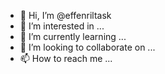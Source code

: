 - 👋 Hi, I’m @effenriltask
- 👀 I’m interested in ...
- 🌱 I’m currently learning ...
- 💞️ I’m looking to collaborate on ...
- 📫 How to reach me ...

<!---
effenriltask/effenriltask is a ✨ special ✨ repository because its `README.md` (this file) appears on your GitHub profile.
You can click the Preview link to take a look at your changes.
--->
